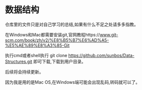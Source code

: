# 数据结构

仓库里的文件只是对自己学习的总结,如果有什么不足之处请多多指教。

在Windows和Mac都需要安装git,官网教程https://www.git-scm.com/book/zh/v2/%E8%B5%B7%E6%AD%A5-%E5%AE%89%E8%A3%85-Git

执行cmd或者shell执行 git clone https://github.com/sunbos/Data-Structures.git 即可下载,下载到用户目录。

后续将会持续更新。

因为我是用的是Mac OS,在Windows端可能会出现乱码,转码就可以了。
